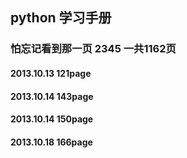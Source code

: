 ## python 学习手册
### 怕忘记看到那一页  2345 一共1162页
#### 2013.10.13   121page
#### 2013.10.14  143page
#### 2013.10.14  150page
#### 2013.10.18  166page
